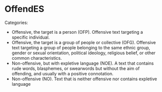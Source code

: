 # OffendES

Categories:

- Offensive, the target is a person (OFP). Offensive text targeting a specific individual.
- Offensive, the target is a group of people or collective (OFG). Offensive text targeting a group of people belonging to the same ethnic group, gender or sexual orientation, political ideology, religious belief, or other common characteristics.
- Non-offensive, but with expletive language (NOE). A text that contains rude words, blasphemes, or swearwords but without the aim of offending, and usually with a positive connotation.
- Non-offensive (NO). Text that is neither offensive nor contains expletive language
